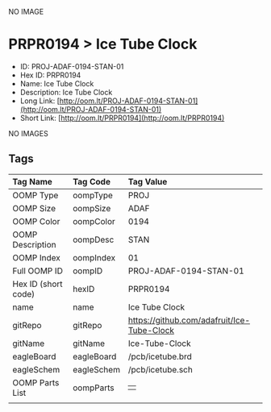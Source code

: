 


  
NO IMAGE  
# PRPR0194 > Ice Tube Clock

- ID: PROJ-ADAF-0194-STAN-01
- Hex ID: PRPR0194
- Name: Ice Tube Clock
- Description: Ice Tube Clock
- Long Link: [http://oom.lt/PROJ-ADAF-0194-STAN-01](http://oom.lt/PROJ-ADAF-0194-STAN-01)
- Short Link: [http://oom.lt/PRPR0194](http://oom.lt/PRPR0194)
  
NO IMAGES  
## Tags
  

|Tag Name|Tag Code|Tag Value|
| :--- | :--- | :--- |
|OOMP Type|oompType|PROJ|
|OOMP Size|oompSize|ADAF|
|OOMP Color|oompColor|0194|
|OOMP Description|oompDesc|STAN|
|OOMP Index|oompIndex|01|
|Full OOMP ID|oompID|PROJ-ADAF-0194-STAN-01|
|Hex ID (short code)|hexID|PRPR0194|
|name|name|Ice Tube Clock|
|gitRepo|gitRepo|https://github.com/adafruit/Ice-Tube-Clock|
|gitName|gitName|Ice-Tube-Clock|
|eagleBoard|eagleBoard|/pcb/icetube.brd|
|eagleSchem|eagleSchem|/pcb/icetube.sch|
|OOMP Parts List|oompParts|<table><tr><td></td></tr></table>|
||||
